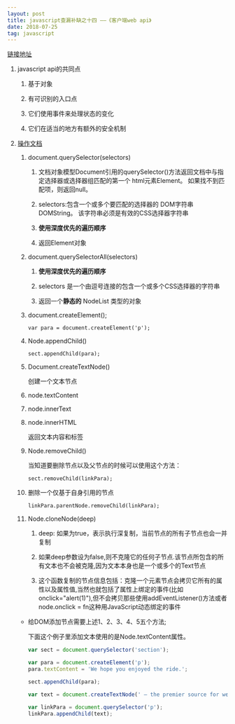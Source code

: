 ```yaml
---
layout: post
title: javascript查漏补缺之十四 ——《客户端web api》
date: 2018-07-25
tag: javascript
---
```


[链接地址](https://developer.mozilla.org/zh-CN/docs/Learn/JavaScript/Client-side_web_APIs)

1. javascript api的共同点

    1. 基于对象
    
    2. 有可识别的入口点

    3. 它们使用事件来处理状态的变化

    4. 它们在适当的地方有额外的安全机制

2. [操作文档](https://developer.mozilla.org/zh-CN/docs/Learn/JavaScript/Client-side_web_APIs/Manipulating_documents)

    1. document.querySelector(selectors)

        1. 文档对象模型Document引用的querySelector()方法返回文档中与指定选择器或选择器组匹配的第一个 html元素Element。 如果找不到匹配项，则返回null。

        2. selectors:包含一个或多个要匹配的选择器的 DOM字符串DOMString。 该字符串必须是有效的CSS选择器字符串

        3. **使用深度优先的遍历顺序**

        4. 返回Element对象

    2. document.querySelectorAll(selectors)

        1. **使用深度优先的遍历顺序**

        2. selectors 是一个由逗号连接的包含一个或多个CSS选择器的字符串

        3. 返回一个**静态的** NodeList 类型的对象

    3. document.createElement();

        `var para = document.createElement('p');`

    4. Node.appendChild()

        `sect.appendChild(para);`

    5. Document.createTextNode()

        创建一个文本节点

    6. node.textContent

    7. node.innerText

    8. node.innerHTML

        返回文本内容和标签

    9. Node.removeChild()

        当知道要删除节点以及父节点的时候可以使用这个方法：

        `sect.removeChild(linkPara);`

    10. 删除一个仅基于自身引用的节点

        `linkPara.parentNode.removeChild(linkPara);`

    11. Node.cloneNode(deep)

        1. deep: 如果为true，表示执行深复制，当前节点的所有子节点也会一并复制

        2. 如果deep参数设为false,则不克隆它的任何子节点.该节点所包含的所有文本也不会被克隆,因为文本本身也是一个或多个的Text节点

        3. 这个函数复制的节点信息包括：克隆一个元素节点会拷贝它所有的属性以及属性值,当然也就包括了属性上绑定的事件(比如onclick="alert(1)"),但不会拷贝那些使用addEventListener()方法或者node.onclick = fn这种用JavaScript动态绑定的事件

    
    - 给DOM添加节点需要上述1、2、3、4、5五个方法;

        下面这个例子里添加文本使用的是Node.textContent属性。

        ```javascript
        var sect = document.querySelector('section');

        var para = document.createElement('p');
        para.textContent = 'We hope you enjoyed the ride.';

        sect.appendChild(para);

        var text = document.createTextNode(' — the premier source for web development knowledge.');

        var linkPara = document.querySelector('p');
        linkPara.appendChild(text);

        ```

        